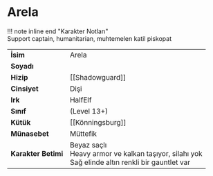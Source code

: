 # Arela   
  
!!! note inline end "Karakter Notları"  
	Support captain, humanitarian, muhtemelen katil piskopat     
  
|  |  |  
|---|---|  
| **İsim** | Arela |  
| **Soyadı** |  |  
| **Hizip** | [[Shadowguard]] |  
| **Cinsiyet** | Dişi |  
| **Irk** | HalfElf |  
| **Sınıf** | (Level 13+) |  
| **Kütük** | [[Könningsburg]] |  
| **Münasebet** | Müttefik |  
| **Karakter Betimi** | Beyaz saçlı<br>Heavy armor ve kalkan taşıyor, silahı yok<br>Sağ elinde altın renkli bir gauntlet var |  
  
  

